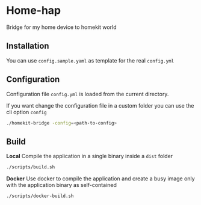 # Home-hap
Bridge for my home device to homekit world 

## Installation
You can use `config.sample.yaml` as template for the real `config.yml`

## Configuration
Configuration file `config.yml` is loaded from the current directory.

If you want change the configuration file in a custom folder you can
use the cli option `config`

```bash
./homekit-bridge -config=<path-to-config>
```

## Build
**Local**
Compile the application in a single binary inside a `dist` folder
```bash
./scripts/build.sh
```

**Docker**
Use docker to compile the application and create a busy image only with the application binary
as self-contained

```bash
./scripts/docker-build.sh
```